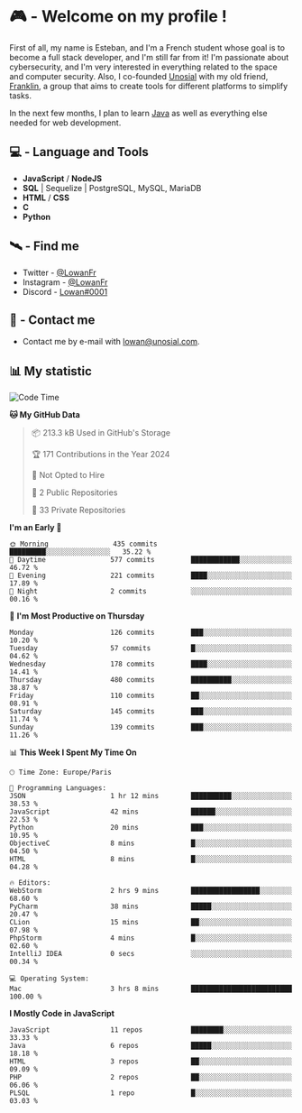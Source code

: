 # 🎮 - Welcome on my profile !
First of all, my name is Esteban, and I'm a French student whose goal is to become a full stack developer, and I'm still far from it!
I'm passionate about cybersecurity, and I'm very interested in everything related to the space and computer security.
Also, I co-founded [Unosial](https://github.com/Unosial) with my old friend, [Franklin](https://github.com/AbaFranklin/), a group that aims to create tools for different platforms to simplify tasks. 

In the next few months, I plan to learn [Java](https://www.java.com/) as well as everything else needed for web development.




## 💻 - Language and Tools
- **JavaScript** / **NodeJS**
- **SQL** | Sequelize | PostgreSQL, MySQL, MariaDB
- **HTML** / **CSS**
- **C**
- **Python**

## 🛰️ - Find me

 - Twitter - [@LowanFr](https://twitter.com/LowanFr/)
 - Instagram - [@LowanFr](https://instagram.com/LowanFr)
 - Discord -  [Lowan#0001](https://unosial.bio/Lowan)
 
## 📡 - Contact me
 - Contact me by e-mail with [lowan@unosial.com](mailto:lowan@unosial.com).

## 📊 My statistic
<!--START_SECTION:waka-->
![Code Time](http://img.shields.io/badge/Code%20Time-890%20hrs%2045%20mins-blue)

**🐱 My GitHub Data** 

> 📦 213.3 kB Used in GitHub's Storage 
 > 
> 🏆 171 Contributions in the Year 2024
 > 
> 🚫 Not Opted to Hire
 > 
> 📜 2 Public Repositories 
 > 
> 🔑 33 Private Repositories 
 > 
**I'm an Early 🐤** 

```text
🌞 Morning                435 commits         █████████░░░░░░░░░░░░░░░░   35.22 % 
🌆 Daytime                577 commits         ████████████░░░░░░░░░░░░░   46.72 % 
🌃 Evening                221 commits         ████░░░░░░░░░░░░░░░░░░░░░   17.89 % 
🌙 Night                  2 commits           ░░░░░░░░░░░░░░░░░░░░░░░░░   00.16 % 
```
📅 **I'm Most Productive on Thursday** 

```text
Monday                   126 commits         ███░░░░░░░░░░░░░░░░░░░░░░   10.20 % 
Tuesday                  57 commits          █░░░░░░░░░░░░░░░░░░░░░░░░   04.62 % 
Wednesday                178 commits         ████░░░░░░░░░░░░░░░░░░░░░   14.41 % 
Thursday                 480 commits         ██████████░░░░░░░░░░░░░░░   38.87 % 
Friday                   110 commits         ██░░░░░░░░░░░░░░░░░░░░░░░   08.91 % 
Saturday                 145 commits         ███░░░░░░░░░░░░░░░░░░░░░░   11.74 % 
Sunday                   139 commits         ███░░░░░░░░░░░░░░░░░░░░░░   11.26 % 
```


📊 **This Week I Spent My Time On** 

```text
🕑︎ Time Zone: Europe/Paris

💬 Programming Languages: 
JSON                     1 hr 12 mins        ██████████░░░░░░░░░░░░░░░   38.53 % 
JavaScript               42 mins             ██████░░░░░░░░░░░░░░░░░░░   22.53 % 
Python                   20 mins             ███░░░░░░░░░░░░░░░░░░░░░░   10.95 % 
ObjectiveC               8 mins              █░░░░░░░░░░░░░░░░░░░░░░░░   04.50 % 
HTML                     8 mins              █░░░░░░░░░░░░░░░░░░░░░░░░   04.28 % 

🔥 Editors: 
WebStorm                 2 hrs 9 mins        █████████████████░░░░░░░░   68.60 % 
PyCharm                  38 mins             █████░░░░░░░░░░░░░░░░░░░░   20.47 % 
CLion                    15 mins             ██░░░░░░░░░░░░░░░░░░░░░░░   07.98 % 
PhpStorm                 4 mins              █░░░░░░░░░░░░░░░░░░░░░░░░   02.60 % 
IntelliJ IDEA            0 secs              ░░░░░░░░░░░░░░░░░░░░░░░░░   00.34 % 

💻 Operating System: 
Mac                      3 hrs 8 mins        █████████████████████████   100.00 % 
```

**I Mostly Code in JavaScript** 

```text
JavaScript               11 repos            ████████░░░░░░░░░░░░░░░░░   33.33 % 
Java                     6 repos             █████░░░░░░░░░░░░░░░░░░░░   18.18 % 
HTML                     3 repos             ██░░░░░░░░░░░░░░░░░░░░░░░   09.09 % 
PHP                      2 repos             ██░░░░░░░░░░░░░░░░░░░░░░░   06.06 % 
PLSQL                    1 repo              █░░░░░░░░░░░░░░░░░░░░░░░░   03.03 % 
```




<!--END_SECTION:waka-->
